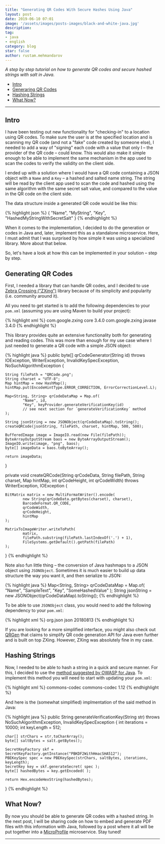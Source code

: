 ```yaml
---
title: "Generating QR Codes With Secure Hashes Using Java"
layout: post
date: 2019-06-10 07:01
image: '/assets/images/posts-images/black-and-white-java.jpg'
description:
tag:
- java
- english
category: blog
star: false
author: rustam.mehmandarov
---
```


_A step by step tutorial on how to generate QR codes and secure hashed strings with salt in Java._

- [Intro](#intro)
- [Generaring QR Codes](#generating-qr-codes)
- [Hashing Strings](#hashing-strings)
- [What Now?](#what-now)


---

## Intro

I have been testing out new functionality for "checking-in" to a location using QR codes. To make sure the user is at the specified location and is scanning my QR code (and not a "fake" code created by someone else), I needed to add a way of "signing" each code with a value that only I – the provider of the QR code – could know. This would also make it simple enough to be able to implement the same mechanism in the app used to scan the codes to verify the validity on the client side.

I ended up with a solution where I would have a QR code containing a JSON object with a `Name` and a `Key` – a hashed and salted name string. The string will be read by the client app used to scan the code and hashed using the same algorithm with the same secret salt value, and compared to the value in the QR code on the client side. 

The data structure inside a generated QR code would be like this:

{% highlight json %}
{ 
    "Name", "MyString",
    "Key", "HashedMyStringWithSecretSalt"
}
{% endhighlight %}

When it comes to the implementation, I decided to do the generation or codes in Java and, later, implement this as a standalone microservice. Here, I must admit that I was surprised by how simple it was using a specialized library. More about that below.

So, let's have a look at how this can be implemented in your solution – step by step.

## Generating QR Codes

First, I needed a library that can handle QR codes, and I decided to use [Zebra Crossing  ("ZXing")][1] library because of its simplicity and popularity (i.e. community around it). 

All you need to get started is to add the following dependencies to your `pom.xml` (assuming you are using Maven to build your project):

{% highlight xml %}
<dependency>
  <groupId>com.google.zxing</groupId>
  <artifactId>core</artifactId>
  <version>3.4.0</version>
</dependency>
<dependency>
  <groupId>com.google.zxing</groupId>
  <artifactId>javase</artifactId>
  <version>3.4.0</version>
</dependency>
{% endhighlight %}

This library provides quite an extensive functionality both for generating and reading codes. This was more than enough for my use case where I just needed to generate a QR code with a simple JSON object: 

{% highlight java %}
public byte[] qrCodeGenerator(String id) throws IOException, 
                                                WriterException, 
                                                InvalidKeySpecException, 
                                                NoSuchAlgorithmException {

    String filePath = "QRCode.png";
    String charset = "UTF-8";
    Map hintMap = new HashMap();
    hintMap.put(EncodeHintType.ERROR_CORRECTION, ErrorCorrectionLevel.L);

    Map<String, String> qrCodeDataMap = Map.of(
            "Name", id,
            "Key", keyProvider.generateVerificationKey(id) 
            // see next section for ´generateVerificationKey´ method
    );

    String jsonString = new JSONObject(qrCodeDataMap).toString();
    createQRCode(jsonString, filePath, charset, hintMap, 500, 500);

    BufferedImage image = ImageIO.read(new File(filePath));
    ByteArrayOutputStream baos = new ByteArrayOutputStream();
    ImageIO.write(image, "png", baos);
    byte[] imageData = baos.toByteArray();

    return imageData;
}

private void createQRCode(String qrCodeData, 
                          String filePath, 
                          String charset, 
                          Map hintMap, 
                          int qrCodeHeight, 
                          int qrCodeWidth) throws WriterException, 
                                                  IOException {

    BitMatrix matrix = new MultiFormatWriter().encode(
            new String(qrCodeData.getBytes(charset), charset),
            BarcodeFormat.QR_CODE,
            qrCodeWidth,
            qrCodeHeight,
            hintMap
    );

    MatrixToImageWriter.writeToPath(
            matrix,
            filePath.substring(filePath.lastIndexOf('.') + 1),
            FileSystems.getDefault().getPath(filePath)
    );
}
{% endhighlight %}

Note also fun little thing – the conversion of Java hashmaps to a JSON object using `JSONObject`. Sometimes it is much easier to build up data structure the way you want it, and then serialize to JSON:

{% highlight java %}
Map<String, String> qrCodeDataMap = Map.of(
        "Name", "SampleText",
        "Key", "SomeHashedValue"
);
String jsonString = new JSONObject(qrCodeDataMap).toString();
{% endhighlight %}

To be able to use `JSONObject` class, you would need to add the following dependency to your `pom.xml`:

{% highlight xml %}
<dependency>
  <groupId>org.json</groupId>
  <artifactId>json</artifactId>
  <version>20180813</version>
</dependency>
{% endhighlight %}

If you are looking for a more simplified interface, you might also check out [QRGen][2] that claims to simplify QR code generation API for Java even further and is built on top ZXing. However, ZXing was absolutely fine in my case.

## Hashing Strings

Now, I needed to be able to hash a string in a quick and secure manner. For this, I decided to use the [method suggested by OWASP for Java][3]. To implement this method you will need to start with updating your `pom.xml`:

{% highlight xml %}
<dependency>
  <groupId>commons-codec</groupId>
  <artifactId>commons-codec</artifactId>
  <version>1.12</version>
</dependency>
{% endhighlight %}

And here is the (somewhat simplified) implmentation of the said method in Java:

{% highlight java %}
public String generateVerificationKey(String str) throws NoSuchAlgorithmException,
                                                         InvalidKeySpecException {
    int iterations = 10000;
    int keyLength = 512;

    char[] strChars = str.toCharArray();
    byte[] saltBytes = salt.getBytes();

    SecretKeyFactory skf = SecretKeyFactory.getInstance("PBKDF2WithHmacSHA512");
    PBEKeySpec spec = new PBEKeySpec(strChars, saltBytes, iterations, keyLength);
    SecretKey key = skf.generateSecret( spec );
    byte[] hashedBytes = key.getEncoded( );

    return Hex.encodeHexString(hashedBytes);
}
{% endhighlight %}

## What Now?

By now you should be able to generate QR codes with a hashed string. In the next post, I will be sharing code on how to embed and generate PDF files with this information with Java, followed by a post where it all will be put together into a [MicroProfile][4] microservice. Stay tuned!

---

[1]: https://github.com/zxing/zxing
[2]: https://github.com/kenglxn/QRGen
[3]: https://www.owasp.org/index.php/Hashing_Java
[4]: https://microprofile.io/